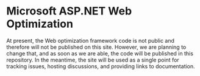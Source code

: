 # Microsoft ASP.NET Web Optimization
At present, the Web optimization framework code is not public and therefore will not be published on this site. However, we are planning to change that, and as soon as we are able, the code will be published in this repository. In the meantime, the site will be used as a single point for tracking issues, hosting discussions, and providing links to documentation.